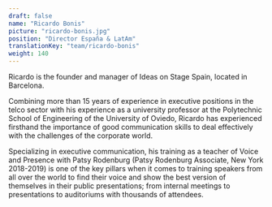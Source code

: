 ```yaml
---
draft: false
name: "Ricardo Bonis"
picture: "ricardo-bonis.jpg"
position: "Director España & LatAm"
translationKey: "team/ricardo-bonis"
weight: 140
---
```

Ricardo is the founder and manager of Ideas on Stage Spain, located in Barcelona.

Combining more than 15 years of experience in executive positions in the telco sector with his experience as a university professor at the Polytechnic School of Engineering of the University of Oviedo, Ricardo has experienced firsthand the importance of good communication skills to deal effectively with the challenges of the corporate world.

Specializing in executive communication, his training as a teacher of Voice and Presence with Patsy Rodenburg (Patsy Rodenburg Associate, New York 2018-2019) is one of the key pillars when it comes to training speakers from all over the world to find their voice and show the best version of themselves in their public presentations; from internal meetings to presentations to auditoriums with thousands of attendees.
